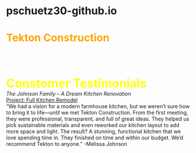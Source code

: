 # pschuetz30-github.io
<html>
<head>

</head>
<body>

</body bgcolor = "black">
<h1><font color = Orange>Tekton Construction </font color = Orange></h1>
<br>
<br>
<br>
<br>
<b><font color = yellow><font size = "6"> Constomer Testimonials </font></font></b>
<br>
<i> The Johnson Family – A Dream Kitchen Renovation </i>
<br>
<u> Project: Full Kitchen Remodel </u>
<br>
“We had a vision for a modern farmhouse kitchen, but we weren’t sure how to bring it to life—until we met Tekton Construction. From the first meeting, they were professional, transparent, and full of great ideas. They helped us pick sustainable materials and even reworked our kitchen layout to add more space and light. The result? A stunning, functional kitchen that we love spending time in. They finished on time and within our budget. We’d recommend Tekton to anyone.” -Melissa Johnson



</html>
